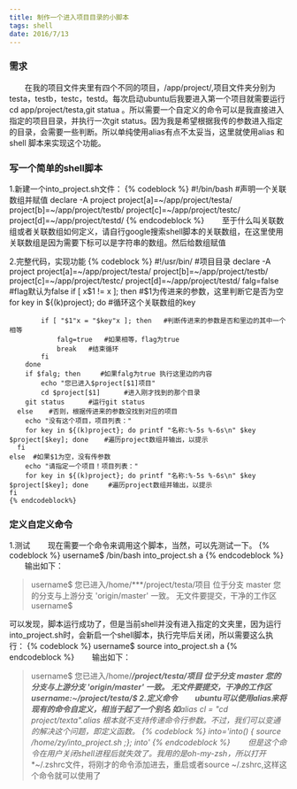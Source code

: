 ```yaml
---
title: 制作一个进入项目目录的小脚本
tags: shell
date: 2016/7/13 
---
```


### 需求 
&emsp;&emsp;在我的项目文件夹里有四个不同的项目，/app/project/,项目文件夹分别为testa，testb，testc，testd。每次启动ubuntu后我要进入第一个项目就需要运行cd app/project/testa,git statua 。所以需要一个自定义的命令可以是我直接进入指定的项目目录，并执行一次git status。因为我是希望根据我传的参数进入指定的目录，会需要一些判断。所以单纯使用alias有点不太妥当，这里就使用alias 和shell 脚本来实现这个功能。


### 写一个简单的shell脚本

1.新建一个into_project.sh文件：
	{% codeblock  %}
	#!/bin/bash
	#声明一个关联数组并赋值
	declare -A project
	project[a]=~/app/project/testa/
	project[b]=~/app/project/testb/
	project[c]=~/app/project/testc/
	project[d]=~/app/project/testd/ 
	{% endcodeblock %}
&emsp;&emsp;至于什么叫关联数组或者关联数组如何定义，请自行google搜索shell脚本的关联数组，在这里使用关联数组是因为需要下标可以是字符串的数组。然后给数组赋值

2.完整代码，实现功能
	{% codeblock %}
	#!/usr/bin/
	#项目目录
	declare -A project
	project[a]=~/app/project/testa/
	project[b]=~/app/project/testb/
	project[c]=~/app/project/testc/
	project[d]=~/app/project/testd/
	falg=false     #flag默认为false
	if [ x$1 != x ]; then      #$1为传进来的参数，这里判断它是否为空
		for key in ${(k)project}; do     #循环这个关联数组的key
			 
			if [ "$1"x = "$key"x ]; then   #判断传进来的参数是否和里边的其中一个相等
				falg=true   #如果相等，flag为true
				break   #结束循环
			fi
		done
		if $falg; then     #如果falg为true 执行这里边的内容
			echo "您已进入$project[$1]项目" 
			cd $project[$1]      #进入刚才找到的那个目录
	  	git status      #运行git status
	  else    #否则，根据传进来的参数没找到对应的项目
	  	echo "没有这个项目，项目列表：" 
	  	for key in ${(k)project}; do printf "名称:%-5s %-6s\n" $key $project[$key]; done    #遍历project数组并输出，以提示
	  fi
	else  #如果$1为空，没有传参数
	    echo "请指定一个项目！项目列表："
	    for key in ${(k)project}; do printf "名称:%-5s %-6s\n" $key $project[$key]; done     #遍历project数组并输出，以提示
	fi
	{% endcodeblock%}
### 定义自定义命令 
1.测试
&emsp;&emsp;现在需要一个命令来调用这个脚本，当然，可以先测试一下。
	{% codeblock %}
	username$ /bin/bash into_project.sh a
	{% endcodeblock %}
&emsp;&emsp;输出如下：
>   username$
	您已进入/home/***/project/testa/项目
	位于分支 master
	您的分支与上游分支 'origin/master' 一致。
	无文件要提交，干净的工作区
	username$

可以发现，脚本运行成功了，但是当前shell并没有进入指定的文夹里，因为运行into_project.sh时，会新启一个shell脚本，执行完毕后关闭，所以需要这么执行：
	{% codeblock %}
	username$ source into_project.sh a
	{% endcodeblock %}
&emsp;&emsp;输出如下：
>   username$
	您已进入/home/***/project/testa/项目
	位于分支 master
	您的分支与上游分支 'origin/master' 一致。
	无文件要提交，干净的工作区
	username:~/project/testa/$
2.定义命令
&emsp;&emsp;ubuntu可以使用alias来将现有的命令自定义，相当于起了一个别名
如**alias cl = "cd project/texta"**.alias 根本就不支持传递命令行参数。不过，我们可以变通的解决这个问题，即定义函数。
 {% codeblock %}
 into='into() { source /home/zy/into_project.sh ;}; into'
 {% endcodeblock %}
&emsp;&emsp;但是这个命令在用户关闭shell进程后就失效了。我用的是oh-my-zsh，所以打开**~/.zshrc文件，将刚才的命令添加进去，重启或者source ~/.zshrc,这样这个命令就可以使用了